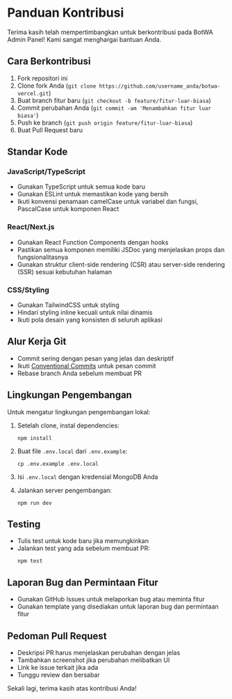 # Panduan Kontribusi

Terima kasih telah mempertimbangkan untuk berkontribusi pada BotWA Admin Panel! Kami sangat menghargai bantuan Anda.

## Cara Berkontribusi

1. Fork repositori ini
2. Clone fork Anda (`git clone https://github.com/username_anda/botwa-vercel.git`)
3. Buat branch fitur baru (`git checkout -b feature/fitur-luar-biasa`)
4. Commit perubahan Anda (`git commit -am 'Menambahkan fitur luar biasa'`)
5. Push ke branch (`git push origin feature/fitur-luar-biasa`)
6. Buat Pull Request baru

## Standar Kode

### JavaScript/TypeScript
- Gunakan TypeScript untuk semua kode baru
- Gunakan ESLint untuk memastikan kode yang bersih
- Ikuti konvensi penamaan camelCase untuk variabel dan fungsi, PascalCase untuk komponen React

### React/Next.js
- Gunakan React Function Components dengan hooks
- Pastikan semua komponen memiliki JSDoc yang menjelaskan props dan fungsionalitasnya
- Gunakan struktur client-side rendering (CSR) atau server-side rendering (SSR) sesuai kebutuhan halaman

### CSS/Styling
- Gunakan TailwindCSS untuk styling
- Hindari styling inline kecuali untuk nilai dinamis
- Ikuti pola desain yang konsisten di seluruh aplikasi

## Alur Kerja Git

- Commit sering dengan pesan yang jelas dan deskriptif
- Ikuti [Conventional Commits](https://www.conventionalcommits.org/) untuk pesan commit
- Rebase branch Anda sebelum membuat PR

## Lingkungan Pengembangan

Untuk mengatur lingkungan pengembangan lokal:

1. Setelah clone, instal dependencies:
   ```
   npm install
   ```

2. Buat file `.env.local` dari `.env.example`:
   ```
   cp .env.example .env.local
   ```

3. Isi `.env.local` dengan kredensial MongoDB Anda

4. Jalankan server pengembangan:
   ```
   npm run dev
   ```

## Testing

- Tulis test untuk kode baru jika memungkinkan
- Jalankan test yang ada sebelum membuat PR:
  ```
  npm test
  ```

## Laporan Bug dan Permintaan Fitur

- Gunakan GitHub Issues untuk melaporkan bug atau meminta fitur
- Gunakan template yang disediakan untuk laporan bug dan permintaan fitur

## Pedoman Pull Request

- Deskripsi PR harus menjelaskan perubahan dengan jelas
- Tambahkan screenshot jika perubahan melibatkan UI
- Link ke issue terkait jika ada
- Tunggu review dan bersabar

Sekali lagi, terima kasih atas kontribusi Anda! 